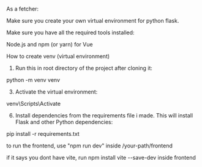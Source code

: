As a fetcher:

Make sure you create your own virtual environment for python flask.

Make sure you have all the required tools installed:

Node.js and npm (or yarn) for Vue
  

How to create venv (virtual environment)
1. Run this in root directory of the project after cloning it:

python -m venv venv

3. Activate the virtual environment:

venv\Scripts\Activate

6. Install dependencies from the requirements file i made. This will install Flask and other Python dependencies:

pip install -r requirements.txt


to run the frontend, use "npm run dev" inside /your-path/frontend

if it says you dont have vite, run npm install vite --save-dev inside frontend
